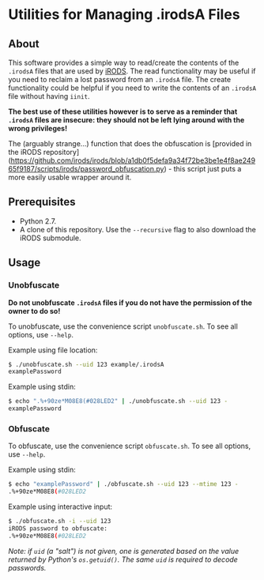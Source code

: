 # Utilities for Managing .irodsA Files
## About
This software provides a simple way to read/create the contents of the `.irodsA` files that are used by 
[iRODS](http://irods.org/). The read functionality may be useful if you need to reclaim a lost password from an 
`.irodsA` file. The create functionality could be helpful if you need to write the contents of an `.irodsA` file without 
having `iinit`.

**The best use of these utilities however is to serve as a reminder that `.irodsA` files are insecure: they should not 
be left lying around with the wrong privileges!**

The (arguably strange...) function that does the obfuscation is [provided in the iRODS repository]
(https://github.com/irods/irods/blob/a1db0f5defa9a34f72be3be1e4f8ae24965f9187/scripts/irods/password_obfuscation.py) - 
this script just puts a more easily usable wrapper around it.


## Prerequisites 
- Python 2.7.
- A clone of this repository. Use the `--recursive` flag to also download the iRODS submodule.


## Usage
### Unobfuscate
**Do not unobfuscate `.irodsA` files if you do not have the permission of the owner to do so!**

To unobfuscate, use the convenience script `unobfuscate.sh`. To see all options, use `--help`. 

Example using file location:
```bash
$ ./unobfuscate.sh --uid 123 example/.irodsA
examplePassword
```
Example using stdin:
```bash
$ echo ".%+90ze*M08E8(#028LED2" | ./unobfuscate.sh --uid 123 -
examplePassword
```

### Obfuscate
To obfuscate, use the convenience script `obfuscate.sh`. To see all options, use `--help`.

Example using stdin:
```bash
$ echo "examplePassword" | ./obfuscate.sh --uid 123 --mtime 123 -
.%+90ze*M08E8(#028LED2
```

Example using interactive input:
```bash
$ ./obfuscate.sh -i --uid 123
iRODS password to obfuscate:
.%+90ze*M08E8(#028LED2
```

*Note: if `uid` (a "salt") is not given, one is generated based on the value returned by Python's `os.getuid()`. The 
same `uid` is required to decode passwords.*
